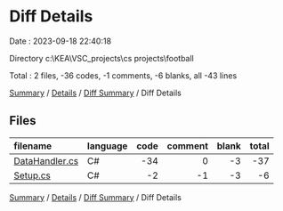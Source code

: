 # Diff Details

Date : 2023-09-18 22:40:18

Directory c:\\KEA\\VSC_projects\\cs projects\\football

Total : 2 files,  -36 codes, -1 comments, -6 blanks, all -43 lines

[Summary](results.md) / [Details](details.md) / [Diff Summary](diff.md) / Diff Details

## Files
| filename | language | code | comment | blank | total |
| :--- | :--- | ---: | ---: | ---: | ---: |
| [DataHandler.cs](/DataHandler.cs) | C# | -34 | 0 | -3 | -37 |
| [Setup.cs](/Setup.cs) | C# | -2 | -1 | -3 | -6 |

[Summary](results.md) / [Details](details.md) / [Diff Summary](diff.md) / Diff Details